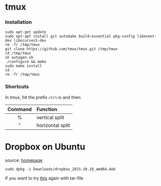 # tmux

### Installation

```
sudo apt-get update
sudo apt-apt install git automake build-essential pkg-config libevent-dev libncurses5-dev
rm -fr /tmp/tmux
git clone https://github.com/tmux/tmux.git /tmp/tmux
cd /tmp/tmux
sh autogen.sh
./configure && make
sudo make install
cd -
rm -fr /tmp/tmux
```

### Shortcuts

In tmux, hit the prefix `ctrl+b` and then:

<center>
  
  |Command|Function|
  |:---:|:---|
  |% | vertical split|
  |" | horizontal split|

</center>

# Dropbox on Ubuntu

source: [homepage](https://www.dropbox.com/de/install-linux)
```
sudo dpkg -i Downloads/dropbox_2015.10.28_amd64.deb
```
If you want to try [this](https://www.dropbox.com/de/help/desktop-web/linux-commands) again with tar-file

